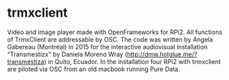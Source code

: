 # trmxclient
Video and image player made with OpenFrameworks for RPi2. All functions of TrmxClient are addressable by OSC. The code was written by Angela Gabereau (Montréal) in 2015 for the interactive audiovisual installation "Transmestizx" by Daniela Moreno Wray (http://dmw.hotglue.me/?transmestiza) in Quito, Ecuador. In the installation four RPi2 with trmxclient are piloted via OSC from an old macbook running Pure Data.
